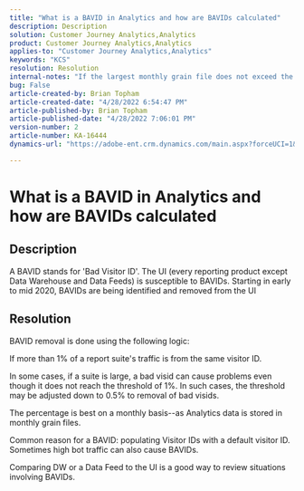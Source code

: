```yaml
---
title: "What is a BAVID in Analytics and how are BAVIDs calculated"
description: Description
solution: Customer Journey Analytics,Analytics
product: Customer Journey Analytics,Analytics
applies-to: "Customer Journey Analytics,Analytics"
keywords: "KCS"
resolution: Resolution
internal-notes: "If the largest monthly grain file does not exceed the size threshold (250MB default), we do not examine the suite for bad visids."
bug: False
article-created-by: Brian Topham
article-created-date: "4/28/2022 6:54:47 PM"
article-published-by: Brian Topham
article-published-date: "4/28/2022 7:06:01 PM"
version-number: 2
article-number: KA-16444
dynamics-url: "https://adobe-ent.crm.dynamics.com/main.aspx?forceUCI=1&pagetype=entityrecord&etn=knowledgearticle&id=ff03cea8-24c7-ec11-a7b6-0022480a1b03"

---
```

# What is a BAVID in Analytics and how are BAVIDs calculated

## Description


A BAVID stands for 'Bad Visitor ID'. The UI (every reporting product except Data Warehouse and Data Feeds) is susceptible to BAVIDs.
 Starting in early to mid 2020, BAVIDs are being identified and removed from the UI






## Resolution


BAVID removal is done using the following logic:

If more than 1% of a report suite's traffic is from the same visitor ID.

In some cases, if a suite is large, a bad visid can cause problems even though it does not reach the threshold of 1%. In such cases, the threshold may be adjusted down to 0.5% to removal of bad visids.

The percentage is best on a monthly basis--as Analytics data is stored in monthly grain files.



Common reason for a BAVID: populating Visitor IDs with a default visitor ID. Sometimes high bot traffic can also cause BAVIDs.

Comparing DW or a Data Feed to the UI is a good way to review situations involving BAVIDs.
